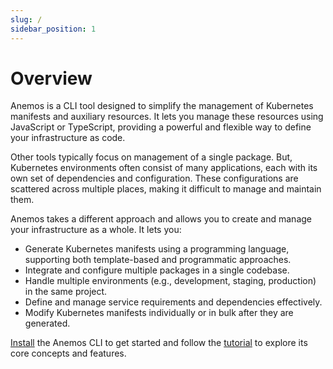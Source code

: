 ```yaml
---
slug: /
sidebar_position: 1
---
```


# Overview

Anemos is a CLI tool designed to simplify the management of Kubernetes manifests and
auxiliary resources. It lets you manage these resources using JavaScript or TypeScript,
providing a powerful and flexible way to define your infrastructure as code.

Other tools typically focus on management of a single package. But, Kubernetes
environments often consist of many applications, each with its own set of dependencies and
configuration. These configurations are scattered across multiple places, making it
difficult to manage and maintain them.

Anemos takes a different approach and allows you to create and manage your infrastructure as a whole.
It lets you:

- Generate Kubernetes manifests using a programming language, supporting both template-based
  and programmatic approaches.
- Integrate and configure multiple packages in a single codebase.
- Handle multiple environments (e.g., development, staging, production) in the same project.
- Define and manage service requirements and dependencies effectively.
- Modify Kubernetes manifests individually or in bulk after they are generated.

[Install](installation) the Anemos CLI to get started and follow the
[tutorial](category/tutorial) to explore its core concepts and features.
